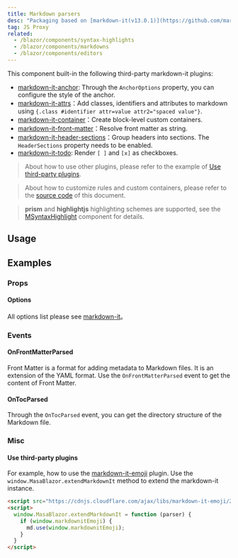 ```yaml
---
title: Markdown parsers
desc: "Packaging based on [markdown-it(v13.0.1)](https://github.com/markdown-it/markdown-it)."
tag: JS Proxy
related:
  - /blazor/components/syntax-highlights
  - /blazor/components/markdowns
  - /blazor/components/editors
---
```


This component built-in the following third-party markdown-it plugins:
- [markdown-it-anchor](https://github.com/valeriangalliat/markdown-it-anchor): Through the `AnchorOptions` property, you can configure the style of the anchor.
- [markdown-it-attrs](https://github.com/arve0/markdown-it-attrs)：Add classes, identifiers and attributes to markdown using `{.class #identifier attr=value attr2="spaced value"}`.
- [markdown-it-container](https://github.com/markdown-it/markdown-it-container)：Create block-level custom containers.
- [markdown-it-front-matter](https://github.com/ParkSB/markdown-it-front-matter)：Resolve front matter as string.
- [markdown-it-header-sections](https://github.com/arve0/markdown-it-header-sections)：Group headers into sections. The `HeaderSections` property needs to be enabled.
- [markdown-it-todo](https://github.com/dexfire/markdown-it-todo): Render `[ ]` and `[x]` as checkboxes.

> About how to use other plugins, please refer to the example of [Use third-party plugins](#use-third-party-plugins).

> About how to customize rules and custom containers, please refer to the [source code]((https://github.com/masastack/MASA.Blazor/blob/main/docs/Masa.Docs.Shared/wwwroot/js/markdown-parser.js)) of this document.

> **prism** and **highlightjs** highlighting schemes are supported, see the [MSyntaxHighlight](/blazor/components/syntax-highlights) component for details.

## Usage

<masa-example file="Examples.components.markdown_parsers.Usage"></masa-example>

## Examples

### Props

#### Options

All options list please see [markdown-it](https://github.com/markdown-it/markdown-it#init-with-presets-and-options)。

<masa-example file="Examples.components.markdown_parsers.Options"></masa-example>

### Events

#### OnFrontMatterParsed

Front Matter is a format for adding metadata to Markdown files. It is an extension of the YAML format. Use the `OnFrontMatterParsed` event to get the content of Front Matter.

<masa-example file="Examples.components.markdown_parsers.OnFrontMatterParsed"></masa-example>

#### OnTocParsed

Through the `OnTocParsed` event, you can get the directory structure of the Markdown file.

<masa-example file="Examples.components.markdown_parsers.OnTocParsed"></masa-example>

### Misc

#### Use third-party plugins

For example, how to use the [markdown-it-emoji](https://github.com/markdown-it/markdown-it-emoji) plugin. Use the `window.MasaBlazor.extendMarkdownIt` method to extend the markdown-it instance.

``` html
<script src="https://cdnjs.cloudflare.com/ajax/libs/markdown-it-emoji/2.0.2/markdown-it-emoji.min.js"></script>
<script>
  window.MasaBlazor.extendMarkdownIt = function (parser) { 
    if (window.markdownitEmoji) {
      md.use(window.markdownitEmoji);
    }
  }
</script>
```

<masa-example file="Examples.components.markdown_parsers.Emoji"></masa-example>
